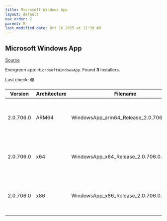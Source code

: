 ```yaml
---
title: Microsoft Windows App
layout: default
nav_order: 2
parent: M
last_modified_date: Oct 16 2025 at 11:30 AM
---
```


## Microsoft Windows App

[Source](https://learn.microsoft.com/en-us/windows-app/whats-new)

Evergreen app: `MicrosoftWindowsApp`. Found **3** installers.

Last check: 🟢

| Version   | Architecture | Filename                                | URI                                                                                                                                                                                                                                                                            |
| --------- | ------------ | --------------------------------------- | ------------------------------------------------------------------------------------------------------------------------------------------------------------------------------------------------------------------------------------------------------------------------------ |
| 2.0.706.0 | ARM64        | WindowsApp_arm64_Release_2.0.706.0.msix | [https://res.cdn.office.net/remote-desktop-windows-client/9f76606c-ec53-42e1-9121-619ec8693953/WindowsApp_arm64_Release_2.0.706.0.msix](https://res.cdn.office.net/remote-desktop-windows-client/9f76606c-ec53-42e1-9121-619ec8693953/WindowsApp_arm64_Release_2.0.706.0.msix) |
| 2.0.706.0 | x64          | WindowsApp_x64_Release_2.0.706.0.msix   | [https://res.cdn.office.net/remote-desktop-windows-client/2c6b4a4c-e741-4a72-95f8-d1682c7fe849/WindowsApp_x64_Release_2.0.706.0.msix](https://res.cdn.office.net/remote-desktop-windows-client/2c6b4a4c-e741-4a72-95f8-d1682c7fe849/WindowsApp_x64_Release_2.0.706.0.msix)     |
| 2.0.706.0 | x86          | WindowsApp_x86_Release_2.0.706.0.msix   | [https://res.cdn.office.net/remote-desktop-windows-client/6d7cff1c-abe2-41e2-ac80-3fb5fa06e29d/WindowsApp_x86_Release_2.0.706.0.msix](https://res.cdn.office.net/remote-desktop-windows-client/6d7cff1c-abe2-41e2-ac80-3fb5fa06e29d/WindowsApp_x86_Release_2.0.706.0.msix)     |
